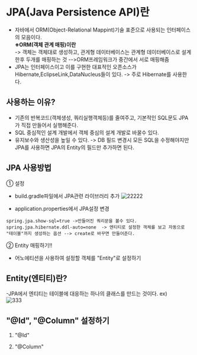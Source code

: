 __JPA(Java Persistence API)란__
================================
- 자바에서 ORM(Object-Relational Mappint)기술 표준으로 사용되는 인터페이스의 모음이다.         
__※ORM(객체 관계 매핑)이란__     
-> 객체는 객체대로 생성하고, 관게형 데이터베이스는 관계형 데이터베이스로 설계한후 두개를 매핑하는 것 -->ORM프레임워크가 중간에서 서로 매핑해줌
- JPA는 인터페이스이고 이를 구현한 대표적인 오픈소스가 Hibernate,EclipseLink,DataNucleus들이 있다. -> 주로 Hibernate를 사용한다. 

__사용하는 이유?__
----------------------
- 기존의 반복코드(객체생성, 쿼리실행객체등)를 줄여주고, 기본적인 SQL문도 JPA가 직접 만들어서 실행해준다.
- SQL 중심적인 설계 개발에서 객체 중심의 설계 개발로 바꿀수 있다.
- 유지보수와 생산성을 높일 수 있다. -> DB 필드 변경시 모든 SQL을 수정해야지만 JPA를 사용하면 JPA의 Entity의 필드만 추가하면 된다.

__JPA 사용방법__
---------------------
① 설정
- build.gradle파일에서 JPA관련 라이브러리 추가
![22222](https://user-images.githubusercontent.com/96917871/152133079-5a3edda0-4449-44a2-b1c9-d4919254e88e.PNG)

- application.properties에서 JPA설정 변경
```
spring.jpa.show-sql=true ->만들어진 쿼리문을 볼수 있다.
spring.jpa.hibernate.ddl-auto=none  -> 엔티티로 설정한 객체를 보고 자동으로 "테이블"까지 생성하는 옵션 --> create로 바꾸면 만들어준다.
```

② Entity 매핑하기!!
- 어노에티션을 사용하여 설정할 객체를 "Entity"로 설정하기        

__Entity(엔티티)란?__
------------------------------
-JPA에서 엔티티는 테이블에 대응하는 하나의 클래스를 만드는 것이다.
ex)   
![333](https://user-images.githubusercontent.com/96917871/152138146-1540185f-7ce1-4aeb-a01d-646c25033cf7.PNG)

__"@Id", "@Column" 설정하기__
------------------------------------
1) "@Id"   

2) "@Column"   








